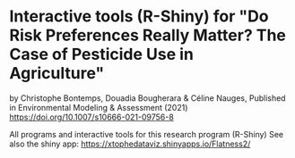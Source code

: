 # Interactive tools (R-Shiny)  for "Do Risk Preferences Really Matter? The Case of Pesticide Use in Agriculture" 

by Christophe Bontemps,  Douadia Bougherara & Céline Nauges, Published in Environmental Modeling & Assessment (2021) 
https://doi.org/10.1007/s10666-021-09756-8

All programs and interactive tools for this research program (R-Shiny)
See also the shiny app: https://xtophedataviz.shinyapps.io/Flatness2/

